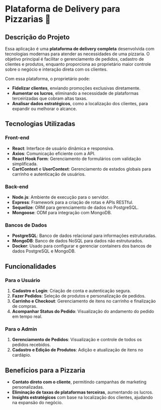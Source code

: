 <body>
  <h1>Plataforma de Delivery para Pizzarias 🍕</h1>

  <h2>Descrição do Projeto</h2>
  <p>
    Essa aplicação é uma <strong>plataforma de delivery completa</strong> desenvolvida com tecnologias modernas 
    para atender as necessidades de uma pizzaria. O objetivo principal é facilitar o gerenciamento de pedidos, 
    cadastro de clientes e produtos, enquanto proporciona ao proprietário maior controle sobre o negócio e interação direta com os clientes.
  </p>
  <p>
    Com essa plataforma, o proprietário pode:
  </p>
  <ul>
    <li><strong>Fidelizar clientes</strong>, enviando promoções exclusivas diretamente.</li>
    <li><strong>Aumentar os lucros</strong>, eliminando a necessidade de plataformas terceirizadas que cobram altas taxas.</li>
    <li><strong>Analisar dados estratégicos</strong>, como a localização dos clientes, para expandir ou melhorar o alcance.</li>
  </ul>

  <h2>Tecnologias Utilizadas</h2>
  <h3>Front-end</h3>
  <ul>
    <li><strong>React</strong>: Interface de usuário dinâmica e responsiva.</li>
    <li><strong>Axios</strong>: Comunicação eficiente com a API.</li>
    <li><strong>React Hook Form</strong>: Gerenciamento de formulários com validação simplificada.</li>
    <li><strong>CartContext</strong> e <strong>UserContext</strong>: Gerenciamento de estados globais para carrinho e autenticação de usuários.</li>
  </ul>

  <h3>Back-end</h3>
  <ul>
    <li><strong>Node.js</strong>: Ambiente de execução para o servidor.</li>
    <li><strong>Express</strong>: Framework para a criação de rotas e APIs RESTful.</li>
    <li><strong>Sequelize</strong>: ORM para gerenciamento de dados no PostgreSQL.</li>
    <li><strong>Mongoose</strong>: ODM para integração com MongoDB.</li>
  </ul>

  <h3>Bancos de Dados</h3>
  <ul>
    <li><strong>PostgreSQL</strong>: Banco de dados relacional para informações estruturadas.</li>
    <li><strong>MongoDB</strong>: Banco de dados NoSQL para dados não estruturados.</li>
    <li><strong>Docker</strong>: Usado para configurar e gerenciar containers dos bancos de dados PostgreSQL e MongoDB.</li>
  </ul>

  <h2>Funcionalidades</h2>
  <h3>Para o Usuário</h3>
  <ol>
    <li><strong>Cadastro e Login</strong>: Criação de conta e autenticação segura.</li>
    <li><strong>Fazer Pedidos</strong>: Seleção de produtos e personalização de pedidos.</li>
    <li><strong>Carrinho e Checkout</strong>: Gerenciamento de itens no carrinho e finalização de compras.</li>
    <li><strong>Acompanhar Status do Pedido</strong>: Visualização do andamento do pedido em tempo real.</li>
  </ol>

  <h3>Para o Admin</h3>
  <ol>
    <li><strong>Gerenciamento de Pedidos</strong>: Visualização e controle de todos os pedidos recebidos.</li>
    <li><strong>Cadastro e Edição de Produtos</strong>: Adição e atualização de itens no cardápio.</li>
  </ol>

  <h2>Benefícios para a Pizzaria</h2>
  <ul>
    <li><strong>Contato direto com o cliente</strong>, permitindo campanhas de marketing personalizadas.</li>
    <li><strong>Eliminação de taxas de plataformas terceiras</strong>, aumentando os lucros.</li>
    <li><strong>Insights estratégicos</strong> com base na localização dos clientes, ajudando na expansão do negócio.</li>
  </ul>

  </body>
